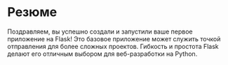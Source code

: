 # Резюме

Поздравляем, вы успешно создали и запустили ваше первое приложение на Flask! Это базовое приложение может служить точкой отправления для более сложных проектов. Гибкость и простота Flask делают его отличным выбором для веб-разработки на Python.
